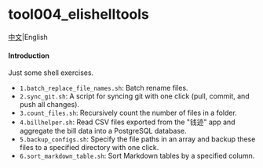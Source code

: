 # tool004_elishelltools

[中文](./README.zh.md)|English

#### Introduction

Just some shell exercises.

* `1.batch_replace_file_names.sh`: Batch rename files.
* `2.sync_git.sh`: A script for syncing git with one click (pull, commit, and push all changes).
* `3.count_files.sh`: Recursively count the number of files in a folder.
* `4.billhelper.sh`: Read CSV files exported from the "钱迹" app and aggregate the bill data into a PostgreSQL database.
* `5.backup_configs.sh`: Specify the file paths in an array and backup these files to a specified directory with one click.
* `6.sort_markdown_table.sh`: Sort Markdown tables by a specified column.
